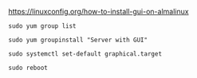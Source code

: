 https://linuxconfig.org/how-to-install-gui-on-almalinux

```
sudo yum group list
```

```
sudo yum groupinstall "Server with GUI"
```

```
sudo systemctl set-default graphical.target
```

```
sudo reboot
```

